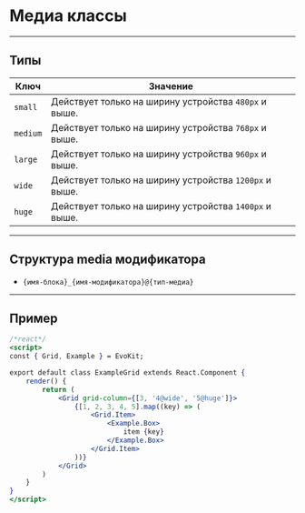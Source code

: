 # Медиа классы

---

## Типы

|    Ключ    |                        Значение                        |
|------------|--------------------------------------------------------|
| `small`    | Действует только на ширину устройства `480px` и выше.  |
| `medium`   | Действует только на ширину устройства `768px` и выше.  |
| `large`    | Действует только на ширину устройства `960px` и выше.  |
| `wide`     | Действует только на ширину устройства `1200px` и выше. |
| `huge`     | Действует только на ширину устройства `1400px` и выше. |

---

## Структура media модификатора

- `{имя-блока}_{имя-модификатора}@{тип-медиа}`

---

## Пример

```jsx
/*react*/
<script>
const { Grid, Example } = EvoKit;

export default class ExampleGrid extends React.Component {
    render() {
        return (
            <Grid grid-column={[3, '4@wide', '5@huge']}>
                {[1, 2, 3, 4, 5].map((key) => (
                    <Grid.Item>
                        <Example.Box>
                            item {key}
                        </Example.Box>
                    </Grid.Item>
                ))}
            </Grid>
        )
    }
}
</script>
```

